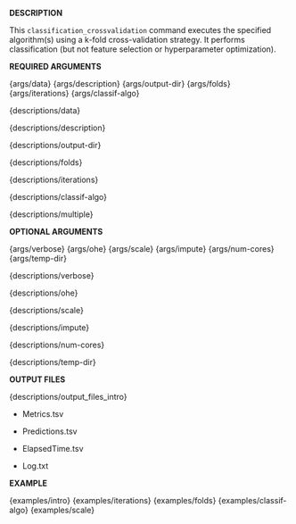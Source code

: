 **DESCRIPTION**

This `classification_crossvalidation` command executes the specified algorithm(s) using a k-fold cross-validation strategy. It performs classification (but not feature selection or hyperparameter optimization).

**REQUIRED ARGUMENTS**

{args/data}
{args/description}
{args/output-dir}
{args/folds}
{args/iterations}
{args/classif-algo}

{descriptions/data}

{descriptions/description}

{descriptions/output-dir}

{descriptions/folds}

{descriptions/iterations}

{descriptions/classif-algo}

{descriptions/multiple}

**OPTIONAL ARGUMENTS**

{args/verbose}
{args/ohe}
{args/scale}
{args/impute}
{args/num-cores}
{args/temp-dir}

{descriptions/verbose}

{descriptions/ohe}

{descriptions/scale}

{descriptions/impute}

{descriptions/num-cores}

{descriptions/temp-dir}

**OUTPUT FILES**

{descriptions/output_files_intro}

* Metrics.tsv

* Predictions.tsv

* ElapsedTime.tsv

* Log.txt

**EXAMPLE**

{examples/intro}
{examples/iterations}
{examples/folds}
{examples/classif-algo}
{examples/scale}